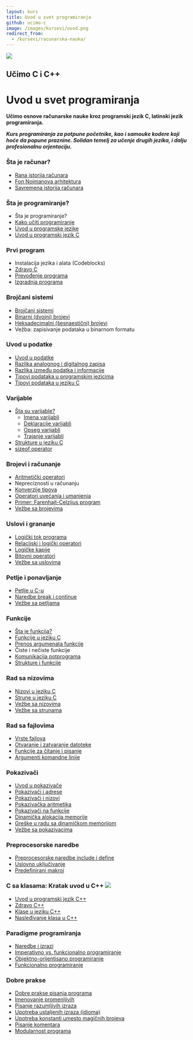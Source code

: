 ```yaml
---
layout: kurs
title: Uvod u svet programiranja
github: ucimo-c
image: /images/kursevi/uvod.png
redirect_from:
  - /kursevi/racunarska-nauka/
---
```


![]({{page.image}})

## Učimo C i C++
# Uvod u svet programiranja

**Učimo osnove računarske nauke kroz programski jezik C, latinski jezik programiranja.**

***Kurs programiranja za potpune početnike, kao i samouke kodere koji hoće da popune praznine. Solidan temelj za učenje drugih jezika, i dalju profesionalnu orjentaciju.***

### Šta je računar?

- [Rana istorija računara](/rana-istorija-racunara)
- [Fon Nojmanova arhitektura](/fon-nojmanova-arhitektura)
- [Savremena istorija računara](/savremena-istorija-racunara)

### Šta je programiranje?

- Šta je programiranje?
- [Kako učiti programiranje](/programiranje-je-tesko)
- [Uvod u programske jezike](/uvod-u-programske-jezike)
- [Uvod u programski jezik C](/c-uvod)

### Prvi program

- Instalacija jezika i alata (Codeblocks)
- [Zdravo C](/zdravo-c)
- [Prevođenje programa](/c-kompajliranje)
- [Izgradnja programa](/izgradnja-programa)

### Brojčani sistemi

- [Brojčani sistemi](/brojcani-sistemi)
- [Binarni (dvojni) brojevi](/binarni-brojevi)
- [Heksadecimalni (šesnaestični) brojevi](/heksadecimalni-brojevi)
- Vežba: zapisivanje podataka u binarnom formatu

### Uvod u podatke

- [Uvod u podatke](/uvod-u-podatke)
- [Razlika analognog i digitalnog zapisa](/analogni-i-digitalni-zapis)
- [Razlika između podatka i informacije](/razlika-podaci-informacije)
- [Tipovi podataka u programskim jezicima](/tipovi-podataka)
- [Tipovi podataka u jeziku C](/c-tipovi-podataka)

### Varijable

- [Šta su varijable?](/varijable)
  - [Imena varijabli](/c-imena-varijabli)
  - [Deklaracije varijabli](/c-deklaracije-varijabli)
  - [Opseg varijabli](/c-opseg-varijabli)
  - [Trajanje varijabli](/c-trajanje-varijabli)
- [Strukture u jeziku C](/c-strukture)
- [sizeof operator](/sizeof-operator)

### Brojevi i računanje

- [Aritmetički operatori](/aritmeticki-operatori)
- Nepreciznosti u računanju
- [Konverzije tipova](/c-konverzije-tipova)
- [Operatori uvećanja i umanjenja](/inkrement-i-dekrement-operator)
- [Primer: Farenhajt-Celzijus program](/primer-farenhajt-celzijus)
- [Vežbe sa brojevima](/vezbe-sa-brojevima)

### Uslovi i grananje

- [Logički tok programa](/programska-logika)
- [Relacijski i logički operatori](/c-relacijski-i-logicki-operatori)
- [Logičke kapije](/logicke-kapije)
- [Bitovni operatori](/bitovni-operatori)
- [Vežbe sa uslovima](/vezbe-sa-uslovima)

### Petlje i ponavljanje

- [Petlje u C-u](/c-petlje)
- [Naredbe break i continue](/break-i-continue)
- [Vežbe sa petljama](/vezbe-sa-petljama)

### Funkcije

- [Šta je funkcija?](/funkcije)
- [Funkcije u jeziku C](/c-funkcije)
- [Prenos argumenata funkcije](/prenos-argumenata)
- Čiste i nečiste funkcije
- [Komunikacija potprograma](/komunikacija-potprograma)
- [Strukture i funkcije](/c-strukture-i-funkcije)

### Rad sa nizovima

- [Nizovi u jeziku C](/c-nizovi)
- [Strune u jeziku C](/c-strune)
- [Vežbe sa nizovima](/vezbe-sa-nizovima)
- [Vežbe sa strunama](/vezbe-sa-strunama)

### Rad sa fajlovima

- [Vrste fajlova](/vrste-fajlova)
- [Otvaranje i zatvaranje datoteke](/c-otvaranje-i-zatvaranje-fajla)
- [Funkcije za čitanje i pisanje](/c-funkcije-za-citanje-i-pisanje)
- [Argumenti komandne linije](/c-argumenti-komandne-linije)

### Pokazivači

- [Uvod u pokazivače](/c-pokazivaci)
- [Pokazivači i adrese](/pokazivaci-i-adrese)
- [Pokazivači i nizovi](/pokazivaci-i-nizovi)
- [Pokazivačka aritmetika](/pokazivacka-aritmetika)
- [Pokazivači na funkcije](/pokazivaci-na-funkcije)
- [Dinamička alokacija memorije](/dinamicka-alokacija-memorije)
- [Greške u radu sa dinamičkom memorijom](/greske-u-radu-sa-dinamickom-memorijom)
- [Vežbe sa pokazivacima](/vezbe-sa-pokazivacima)

### Preprocesorske naredbe

- [Preprocesorske naredbe include i define](/preprocesorske-naredbe)
- [Uslovno uključivanje](/c-uslovno-ukljucenje)
- [Predefinirani makroi](/c-predefinisani-makroi)

### C sa klasama: Kratak uvod u C++ [<img src="/images/ui/ikonice/github.svg" class="ikonica-veca">](https://github.com/skolakoda/ucimo-cpp)

- [Uvod u programski jezik C++](/uvod-u-cpp)
- [Zdravo C++](/zdravo-cpp)
- [Klase u jeziku C++](/cpp-klase)
- [Nasleđivanje klasa u C++](/cpp-nasledjivanje-klasa)

### Paradigme programiranja

- [Naredbe i izrazi](/naredbe-i-izrazi)
- [Imperativno vs. funkcionalno programiranje](/imperativno-vs-funkcionalno-programiranje)
- [Objektno-orijentisano programiranje](/objektno-orijentisano-programiranje)
- [Funkcionalno programiranje](/funkcionalno-programiranje)

### Dobre prakse

- [Dobre prakse pisanja programa](/dobre-prakse)
- [Imenovanje promenljivih](/imenovanje-promenljivih)
- [Pisanje razumljivih izraza](/pisanje-izraza)
- [Upotreba ustaljenih izraza (idioma)](/upotreba-idioma)
- [Upotreba konstanti umesto magičnih brojeva](/upotreba-konstanti)
- [Pisanje komentara](/pisanje-komentara)
- [Modularnost programa](/modularnost-programa)